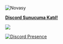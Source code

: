 
<img src="https://komarev.com/ghpvc/?username=novasy&label=Ziyaretçi%20Sayısı&color=da004e" alt="Novasy" />

 [**Discord Sunucuma Katıl!**](https://discord.gg/bot)

<a href="https://top.gg/bot/938376453286936607">
  <img src="https://top.gg/api/widget/938376453286936607.svg">
</a>
 
[![Discord Presence](https://lanyard-profile-readme.vercel.app/api/729226812776906832?theme=light&bg=1f0b3b&animated=false&hideDiscrim=true&borderRadius=30px)](https://discord.com/users/729226812776906832)

